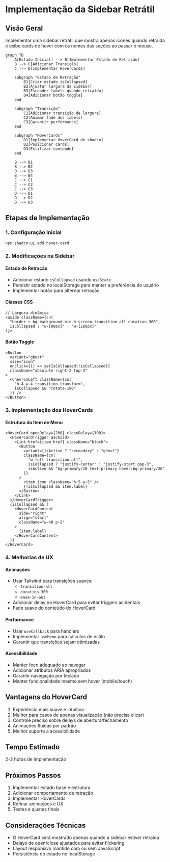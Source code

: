 # Implementação da Sidebar Retrátil

## Visão Geral
Implementar uma sidebar retrátil que mostra apenas ícones quando retraída e exibe cards de hover com os nomes das seções ao passar o mouse.

```mermaid
graph TD
    A[Estado Inicial] --> B[Implementar Estado de Retração]
    B --> C[Adicionar Transição]
    C --> D[Implementar HoverCards]
    
    subgraph "Estado de Retração"
        B1[Criar estado isCollapsed]
        B2[Ajustar largura da sidebar]
        B3[Esconder labels quando retraído]
        B4[Adicionar botão toggle]
    end
    
    subgraph "Transição"
        C1[Adicionar transição de largura]
        C2[Animar fade dos labels]
        C3[Garantir performance]
    end
    
    subgraph "HoverCards"
        D1[Implementar HoverCard do shadcn]
        D2[Posicionar cards]
        D3[Estilizar conteúdo]
    end
    
    B --> B1
    B --> B2
    B --> B3
    B --> B4
    C --> C1
    C --> C2
    C --> C3
    D --> D1
    D --> D2
    D --> D3
```

## Etapas de Implementação

### 1. Configuração Inicial
```bash
npx shadcn-ui add hover-card
```

### 2. Modificações na Sidebar

#### Estado de Retração
- Adicionar estado `isCollapsed` usando `useState`
- Persistir estado no localStorage para manter a preferência do usuário
- Implementar botão para alternar retração

#### Classes CSS
```tsx
// Largura dinâmica
<aside className={cn(
  "border-r bg-background min-h-screen transition-all duration-300",
  isCollapsed ? "w-[80px]" : "w-[280px]"
)}>
```

#### Botão Toggle
```tsx
<Button
  variant="ghost"
  size="icon"
  onClick={() => setIsCollapsed(!isCollapsed)}
  className="absolute right-2 top-3"
>
  <ChevronLeft className={cn(
    "h-4 w-4 transition-transform",
    isCollapsed && "rotate-180"
  )} />
</Button>
```

### 3. Implementação dos HoverCards

#### Estrutura do Item de Menu
```tsx
<HoverCard openDelay={200} closeDelay={100}>
  <HoverCardTrigger asChild>
    <Link href={item.href} className="block">
      <Button
        variant={isActive ? "secondary" : "ghost"}
        className={cn(
          "w-full transition-all",
          isCollapsed ? "justify-center" : "justify-start gap-3",
          isActive && "bg-primary/10 text-primary hover:bg-primary/20"
        )}
      >
        <item.icon className="h-5 w-5" />
        {!isCollapsed && item.label}
      </Button>
    </Link>
  </HoverCardTrigger>
  {isCollapsed && (
    <HoverCardContent 
      side="right" 
      align="start" 
      className="w-40 p-2"
    >
      {item.label}
    </HoverCardContent>
  )}
</HoverCard>
```

### 4. Melhorias de UX

#### Animações
- Usar Tailwind para transições suaves:
  - `transition-all`
  - `duration-300`
  - `ease-in-out`
- Adicionar delay no HoverCard para evitar triggers acidentais
- Fade suave do conteúdo do HoverCard

#### Performance
- Usar `useCallback` para handlers
- Implementar `useMemo` para cálculos de estilo
- Garantir que transições sejam otimizadas

#### Acessibilidade
- Manter foco adequado ao navegar
- Adicionar atributos ARIA apropriados
- Garantir navegação por teclado
- Manter funcionalidade mesmo sem hover (mobile/touch)

## Vantagens do HoverCard
1. Experiência mais suave e intuitiva
2. Melhor para casos de apenas visualização (não precisa clicar)
3. Controle preciso sobre delays de abertura/fechamento
4. Animações fluidas por padrão
5. Melhor suporte a acessibilidade

## Tempo Estimado
2-3 horas de implementação

## Próximos Passos
1. Implementar estado base e estrutura
2. Adicionar comportamento de retração
3. Implementar HoverCards
4. Refinar animações e UX
5. Testes e ajustes finais

## Considerações Técnicas
- O HoverCard será mostrado apenas quando a sidebar estiver retraída
- Delays de open/close ajustados para evitar flickering
- Layout responsivo mantido com ou sem JavaScript
- Persistência do estado no localStorage